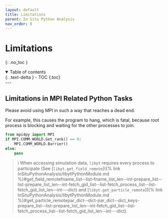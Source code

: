 ```yaml
---
layout: default
title: Limitations
parent: In Situ Python Analysis
nav_order: 8
---
```

# Limitations
{: .no_toc }
<details open markdown="block">
  <summary>
    Table of contents
  </summary>
  {: .text-delta }
- TOC
{:toc}
</details>
---

## Limitations in MPI Related Python Tasks
Please avoid using MPI in such a way that reaches a dead end.

For example, this causes the program to hang, which is fatal, because root process is blocking and waiting for the other processes to join.
```python
from mpi4py import MPI
if MPI.COMM_WORLD.Get_rank() == 0:
    MPI.COMM_WORLD.Barrier()
else:
    pass
```

> :information_source: When accessing simulation data, `libyt` requires every process to participate (See [`libyt.get_field_remote`]({% link InSituPythonAnalysis/libytPythonModule.md %}#get_field_remotefname_list--list-fname_list_len--int-prepare_list--list-prepare_list_len--int-fetch_gid_list--list-fetch_process_list--list-fetch_gid_list_len--int---dict) and [`libyt.get_particle_remote`]({% link InSituPythonAnalysis/libytPythonModule.md %}#get_particle_remotepar_dict--dict-par_dict--dict_keys-prepare_list--list-prepare_list_len--int-fetch_gid_list--list-fetch_process_list--list-fetch_gid_list_len--int---dict).